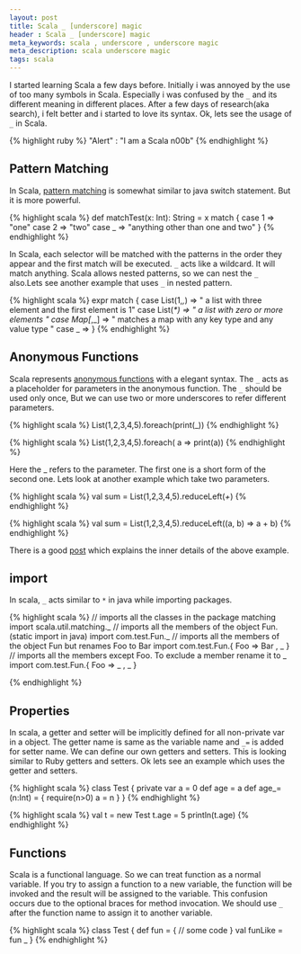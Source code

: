```yaml
---
layout: post
title: Scala _ [underscore] magic
header : Scala _ [underscore] magic
meta_keywords: scala , underscore , underscore magic
meta_description: scala underscore magic
tags: scala
---
```


I started learning Scala a few days before. Initially i was annoyed by
the use of too many symbols in Scala. Especially i was confused by the
`_` and its different meaning in different places. After a few days of
research(aka search), i felt better and i started to love its
syntax. Ok, lets see the usage of `_` in Scala.

{% highlight ruby %}
"Alert" : "I am a Scala n00b"
{% endhighlight %}

Pattern Matching
----------------

In Scala, [pattern matching](http://www.scala-lang.org/node/120) is
somewhat similar to java switch statement.  But it is more powerful.

{% highlight scala %}
 def matchTest(x: Int): String = x match {
    case 1 => "one"
    case 2 => "two"
    case _ => "anything other than one and two"
  }
{% endhighlight %}

In Scala, each selector will be matched with the patterns in the order
they appear and the first match will be executed.  `_` acts like a
wildcard. It will match anything. Scala allows nested patterns, so we
can nest the `_` also.Lets see another example that uses `_` in nested
pattern.

{% highlight scala %}
expr match {
  case List(1,_,_) => " a list with three element and the first element is 1"
  case List(_*)  => " a list with zero or more elements "
  case Map[_,_] => " matches a map with any key type and any value type "
  case _ =>
  }
{% endhighlight %}



Anonymous Functions
-------------------

Scala represents
[anonymous functions](http://www.scala-lang.org/node/133) with a
elegant syntax.  The `_` acts as a placeholder for parameters in the
anonymous function. The `_` should be used only once, But we can use
two or more underscores to refer different parameters.


{% highlight scala %}
List(1,2,3,4,5).foreach(print(_))
{% endhighlight %}


{% highlight scala %}
List(1,2,3,4,5).foreach( a => print(a))
{% endhighlight %}



Here the _ refers to the parameter. The first one is a short form of  the
second one. Lets look at another example which take two parameters.


{% highlight scala %}
val sum = List(1,2,3,4,5).reduceLeft(_+_)
{% endhighlight %}


{% highlight scala %}
val sum = List(1,2,3,4,5).reduceLeft((a, b) => a + b)
{% endhighlight %}

There is a good
[post](http://www.codecommit.com/blog/scala/quick-explanation-of-scalas-syntax)
which explains the inner details of the above example.



import
------

In scala, `_` acts similar to `*` in java while importing packages.

{% highlight scala %}
// imports all the classes in the package matching
import scala.util.matching._
// imports all the members of the object Fun. (static import in java)
import com.test.Fun._
// imports all the members of the object Fun but renames Foo to Bar
import com.test.Fun.{ Foo => Bar , _ }
// imports all the members except Foo. To exclude a member rename it to _
import com.test.Fun.{ Foo => _ , _ }

{% endhighlight %}


Properties
----------

In scala, a getter and setter will be implicitly defined for all
non-private var in a object.  The getter name is same as the variable
name and `_=` is added for setter name. We can define our own getters
and setters. This is looking similar to Ruby getters and setters. Ok
lets see an example which uses the getter and setters.

{% highlight scala %}
class Test {
   private var a = 0
   def age = a
   def age_=(n:Int) = {
      require(n>0)
      a = n
   }
}
{% endhighlight %}


{% highlight scala %}
val t = new Test
t.age = 5
println(t.age)
{% endhighlight %}

Functions
---------

Scala is a functional language. So we can treat function as a normal
variable. If you try to assign a function to a new variable, the
function will be invoked and the result will be assigned to the
variable. This confusion occurs due to the optional braces for method
invocation. We should use `_` after the function name to assign it to
another variable.

{% highlight scala %}
class Test {
  def fun = {
    // some code
  }
  val funLike = fun _
}
{% endhighlight %}

